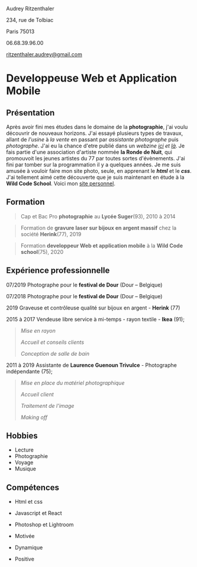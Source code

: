 Audrey Ritzenthaler

234, rue de Tolbiac

Paris 75013

06.68.39.96.00

ritzenthaler.audrey@gmail.com


# Developpeuse Web et Application Mobile


## Présentation


Après avoir fini mes études dans le domaine de la **photographie**, j'ai voulu découvrir de nouveaux horizons. J'ai essayé plusieurs types de travaux, allant de _l'usine_ à _la vente_ en passant par _assistante photographe_ puis _photographe_. J'ai eu la chance d'etre publié dans un _webzine [ici] et [là]_. Je fais partie d'une association d'artiste nommée **la Ronde de Nuit**, qui promouvoit les jeunes artistes du 77 par toutes sortes d'évènements.
J'ai fini par tomber sur la programmation il y a quelques années. Je me suis amusée à vouloir faire mon site photo, seule, en apprenant le **_html_** et le **_css_**. J'ai tellement aimé cette découverte que je suis maintenant en étude à la **Wild Code School**. Voici mon [site personnel].


## Formation

>Cap et Bac Pro **photographie** au **Lycée Suger**(93), 2010 à 2014

>Formation de **gravure laser sur bijoux en argent massif** chez la société **Herink**(77), 2019

>Formation **developpeur Web et application mobile** à la **Wild Code school**(75), 2020


## Expérience professionnelle

07/2019	Photographe pour le **festival de Dour** (Dour – Belgique)

07/2018	Photographe pour le **festival de Dour** (Dour – Belgique)

2019 		Graveuse et contrôleuse qualité sur bijoux en argent - **Herink** (77)

2015  à 2017	Vendeuse libre service à mi-temps - rayon textile - **Ikea** (91);

>_Mise en rayon_
>
>_Accueil et conseils clients_
>
>_Conception de salle de bain_

2011 à	2019	Assistante de **Laurence Guenoun Trivulce** - Photographe indépendante (75);

>_Mise en place du matériel photographique_
>
>_Accueil client_
>
>_Traitement de l'image_
>
>_Making off_

## Hobbies

- Lecture 
- Photographie
- Voyage
- Musique

## Compétences

- Html et css
- Javascript et React
- Photoshop et Lightroom

- Motivée
- Dynamique
- Positive



[ici]: <http://www.plateformag.com/magazine/article/numero-88>
[là]: <http://www.plateformag.com/magazine/article/numero-107>
[site personnel]: <http://audreyritzenthaler.com>
